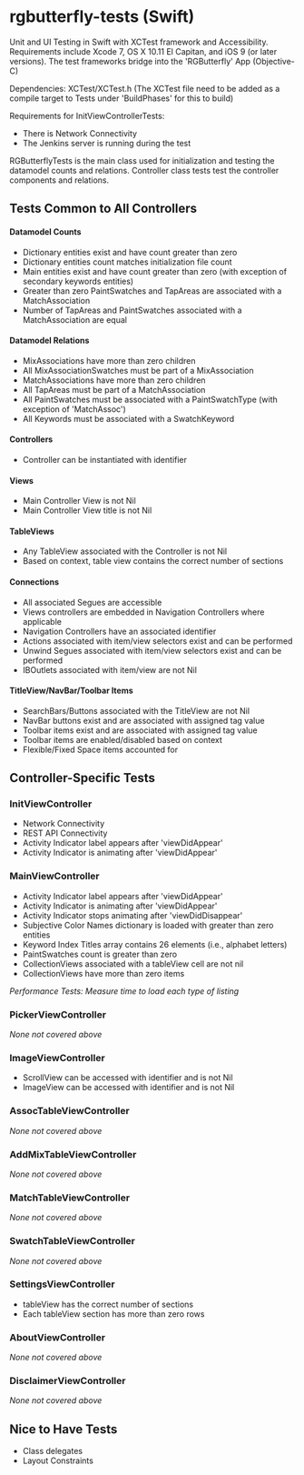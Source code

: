 # rgbutterfly-tests (Swift)
Unit and UI Testing in Swift with XCTest framework and Accessibility. Requirements include Xcode 7, OS X 10.11 El Capitan, and iOS 9 (or later versions). The test frameworks bridge into the 'RGButterfly' App (Objective-C)

Dependencies: XCTest/XCTest.h (The XCTest file need to be added as a compile target to Tests under 'BuildPhases' for this to build)

Requirements for InitViewControllerTests:
* There is Network Connectivity
* The Jenkins server is running during the test

RGButterflyTests is the main class used for initialization and testing the datamodel counts and relations. Controller class tests test the controller components and relations.

## Tests Common to All Controllers

#### Datamodel Counts
* Dictionary entities exist and have count greater than zero
* Dictionary entities count matches initialization file count
* Main entities exist and have count greater than zero (with exception of secondary keywords entities)
* Greater than zero PaintSwatches and TapAreas are associated with a MatchAssociation
* Number of TapAreas and PaintSwatches associated with a MatchAssociation are equal

#### Datamodel Relations
* MixAssociations have more than zero children
* All MixAssociationSwatches must be part of a MixAssociation
* MatchAssociations have more than zero children
* All TapAreas must be part of a MatchAssociation
* All PaintSwatches must be associated with a PaintSwatchType (with exception of 'MatchAssoc')
* All Keywords must be associated with a SwatchKeyword 

#### Controllers
* Controller can be instantiated with identifier

#### Views
* Main Controller View is not Nil
* Main Controller View title is not Nil

#### TableViews
* Any TableView associated with the Controller is not Nil
* Based on context, table view contains the correct number of sections

#### Connections
* All associated Segues are accessible
* Views controllers are embedded in Navigation Controllers where applicable
* Navigation Controllers have an associated identifier
* Actions associated with item/view selectors exist and can be performed
* Unwind Segues associated with item/view selectors exist and can be performed
* IBOutlets associated with item/view are not Nil

#### TitleView/NavBar/Toolbar Items
* SearchBars/Buttons associated with the TitleView are not Nil
* NavBar buttons exist and are associated with assigned tag value
* Toolbar items exist and are associated with assigned tag value
* Toolbar items are enabled/disabled based on context
* Flexible/Fixed Space items accounted for

## Controller-Specific Tests

### InitViewController
* Network Connectivity
* REST API Connectivity
* Activity Indicator label appears after 'viewDidAppear'
* Activity Indicator is animating after 'viewDidAppear'

### MainViewController
* Activity Indicator label appears after 'viewDidAppear'
* Activity Indicator is animating after 'viewDidAppear'
* Activity Indicator stops animating after 'viewDidDisappear'
* Subjective Color Names dictionary is loaded with greater than zero entities
* Keyword Index Titles array contains 26 elements (i.e., alphabet letters)
* PaintSwatches count is greater than zero
* CollectionViews associated with a tableView cell are not nil
* CollectionViews have more than zero items

_Performance Tests: Measure time to load each type of listing_

### PickerViewController
_None not covered above_

### ImageViewController
* ScrollView can be accessed with identifier and is not Nil
* ImageView can be accessed with identifier and is not Nil

### AssocTableViewController
_None not covered above_

### AddMixTableViewController
_None not covered above_

### MatchTableViewController
_None not covered above_

### SwatchTableViewController
_None not covered above_

### SettingsViewController
* tableView has the correct number of sections
* Each tableView section has more than zero rows

### AboutViewController
_None not covered above_

### DisclaimerViewController
_None not covered above_

## Nice to Have Tests
* Class delegates
* Layout Constraints
